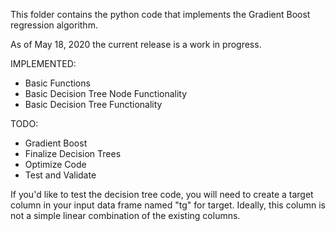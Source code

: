 This folder contains the python code that implements the Gradient Boost regression algorithm.

As of May 18, 2020 the current release is a work in progress. 

IMPLEMENTED:
- Basic Functions
- Basic Decision Tree Node Functionality
- Basic Decision Tree Functionality

TODO:
- Gradient Boost
- Finalize Decision Trees
- Optimize Code
- Test and Validate

If you'd like to test the decision tree code, you will need to create a target column in your input data frame named "tg" for target.
Ideally, this column is not a simple linear combination of the existing columns.
